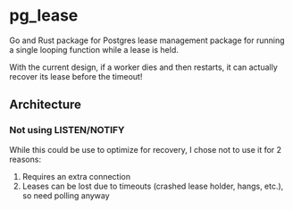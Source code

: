# pg_lease

Go and Rust package for Postgres lease management package for running a single looping function while a lease is held.

With the current design, if a worker dies and then restarts, it can actually recover its lease before the timeout!

## Architecture

### Not using LISTEN/NOTIFY

While this could be use to optimize for recovery, I chose not to use it for 2 reasons:

1. Requires an extra connection
2. Leases can be lost due to timeouts (crashed lease holder, hangs, etc.), so need polling anyway

